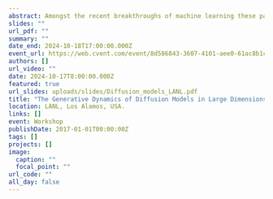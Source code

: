 ```yaml
---
abstract: Amongst the recent breakthroughs of machine learning these past years is the field of generative models, able to create always more realistic samples from various finite datasets of images, videos, or sounds. At the forefront of this revolution are Diffusion Models (DMs) exploiting a stochastic mapping starting from a simple distribution to generate new samples of an unkown distribution. However, the reasons for their success still lack a theoretical understanding. In this talk, I will give a brief introduction to diffusion models and then delve into the analysis of a well-defined high-dimensional model, a mixture of two Gaussians. Using methods from statistical physics, we will exhibit the various transitions taking place during the generation of a new sample. In particular, we first identify a 'speciation' transition where the sample acquire its structure, later followed by a second transition, called 'collapse', where the trajectories become attracted to one of the training point. These theoretical findings, which we establish in the high-dimensional limit of the Gaussian mixture model, will then be generalised and validated by numerical experiments on realistic datasets.
slides: ""
url_pdf: ""
summary: ""
date_end: 2024-10-18T17:00:00.000Z
event_url: https://web.cvent.com/event/8d586843-3607-4101-aee0-61ac8b1cbdd6/summary
authors: []
url_video: ""
date: 2024-10-17T8:00:00.000Z
featured: true
url_slides: uploads/slides/Diffusion_models_LANL.pdf
title: "The Generative Dynamics of Diffusion Models in Large Dimensions"
location: LANL, Los Alamos, USA.
links: []
event: Workshop
publishDate: 2017-01-01T00:00:00Z
tags: []
projects: []
image:
  caption: ""
  focal_point: ""
url_code: ""
all_day: false
---
```

